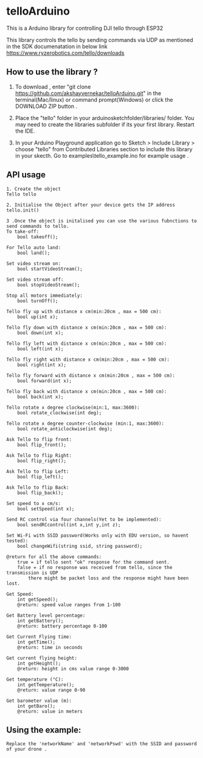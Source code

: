 # telloArduino
This is a Arduino library for controlling DJI tello through ESP32

This library controls the tello by sending commands via UDP as mentioned in the SDK documenatation in below link
https://www.ryzerobotics.com/tello/downloads

## How to use the library ?
1. To download , enter "git clone https://github.com/akshayvernekar/telloArduino.git" in the terminal(Mac/linux) or command prompt(Windows) or  click the DOWNLOAD ZIP button .

2. Place the "tello" folder in your arduinosketchfolder/libraries/ folder. 
You may need to create the libraries subfolder if its your first library. Restart the IDE.

3. In your Arduino Playground application go to Sketch > Include Library > choose "tello" from Contributed Libraries section to include this library in your skecth. Go to examples\tello_example.ino for example usage .

## API usage
	1. Create the object
	Tello tello
	
	2. Initialise the Object after your device gets the IP address
	tello.init()
	
	3 .Once the object is initalised you can use the various fubnctions to send commands to tello.
	To take-off:
		bool takeoff();
		
	For Tello auto land:
		bool land();
		
	Set video stream on:
		bool startVideoStream();
		
	Set video stream off:
		bool stopVideoStream();
	
	Stop all motors immediately:
		bool turnOff();
	
	Tello fly up with distance x cm(min:20cm , max = 500 cm):
		bool up(int x);
		
	Tello fly down with distance x cm(min:20cm , max = 500 cm):	
		bool down(int x);
		
	Tello fly left with distance x cm(min:20cm , max = 500 cm):
		bool left(int x);
	
	Tello fly right with distance x cm(min:20cm , max = 500 cm):
		bool right(int x);
	
	Tello fly forward with distance x cm(min:20cm , max = 500 cm):
		bool forward(int x);
	
	Tello fly back with distance x cm(min:20cm , max = 500 cm):
		bool back(int x);
	
	Tello rotate x degree clockwise(min:1, max:3600):
		bool rotate_clockwise(int deg);
		
	Tello rotate x degree counter-clockwise	(min:1, max:3600):
		bool rotate_anticlockwise(int deg);
		
	Ask Tello to flip front:
		bool flip_front();
		
	Ask Tello to flip Right:
		bool flip_right();
		
	Ask Tello to flip Left:
		bool flip_left();
	
	Ask Tello to flip Back:
		bool flip_back();
		
	Set speed to x cm/s:
		bool setSpeed(int x);
	
	Send RC control via four channels(Yet to be implemented):
		bool sendRCcontrol(int x,int y,int z);
		
	Set Wi-Fi with SSID password(Works only with EDU version, so havent tested):
		bool changeWifi(string ssid, string password);
	
	@return for all the above commands: 
		true = if tello sent "ok" response for the command sent.
		false = if no response was received from tello, since the transmission is UDP 
			there might be packet loss and the response might have been lost.
	
	Get Speed:
		int getSpeed();
		@return: speed value ranges from 1-100
	
	Get Battery level percentage:
		int getBattery();
		@return: battery percentage 0-100
		
	Get Current Flying time:
		int getTime();
		@return: time in seconds
	
	Get current flying height:
		int getHeight();
		@return: height in cms value range 0-3000
	
	Get temperature (°C):
		int getTemperature();
		@return: value range 0-90
	
	Get barometer value (m):
		int getBaro();
		@return: value in meters

## Using the example:
	Replace the 'networkName' and 'networkPswd' with the SSID and password of your drone .
